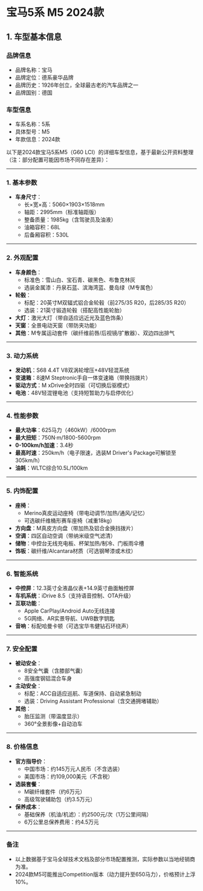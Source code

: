 
# 宝马5系 M5 2024款
## 1. 车型基本信息
### 品牌信息
- 品牌名称：宝马
- 品牌定位：德系豪华品牌
- 品牌历史：1926年创立，全球最古老的汽车品牌之一
- 品牌国别：德国

### 车型信息
- 车系名称：5系
- 具体型号：M5
- 年款信息：2024款

以下是2024款宝马5系M5（G60 LCI）的详细车型信息，基于最新公开资料整理（注：部分配置可能因市场不同存在差异）：

---

### **1. 基本参数**
- **车身尺寸**：  
  - 长×宽×高：5060×1903×1518mm  
  - 轴距：2995mm（标准轴距版）  
  - 整备质量：1985kg（含驾驶员及油液）  
  - 油箱容积：68L  
  - 后备厢容积：530L  

---

### **2. 外观配置**
- **车身颜色**：  
  - 标准色：雪山白、宝石青、碳黑色、布鲁克林灰  
  - 选装金属漆：丹泉石蓝、滨海湾蓝、曼岛绿（M专属色）  
- **轮毂**：  
  - 标配：20英寸M双辐式铝合金轮毂（前275/35 R20，后285/35 R20）  
  - 选装：21英寸锻造轮毂（搭配高性能轮胎）  
- **大灯**：激光大灯（带自适应远近光及蓝色饰条）  
- **天窗**：全景电动天窗（带防夹功能）  
- **其他**：M专属运动套件（碳纤维前唇/后视镜/扩散器）、双边四出排气  

---

### **3. 动力系统**
- **发动机**：S68 4.4T V8双涡轮增压+48V轻混系统  
- **变速箱**：8速M Steptronic手自一体变速箱（带换挡拨片）  
- **驱动方式**：M xDrive全时四驱（可切换后驱模式）  
- **电池**：48V轻混锂电池（支持短暂助力与启停优化）  

---

### **4. 性能参数**
- **最大功率**：625马力（460kW）/6000rpm  
- **最大扭矩**：750N·m/1800-5600rpm  
- **0-100km/h加速**：3.4秒  
- **最高时速**：250km/h（电子限速，选装M Driver's Package可解锁至305km/h）  
- **油耗**：WLTC综合10.5L/100km  

---

### **5. 内饰配置**
- **座椅**：  
  - Merino真皮运动座椅（带电动调节/加热/通风/记忆）  
  - 可选碳纤维桶形赛车座椅（减重18kg）  
- **方向盘**：M真皮方向盘（带加热及铝合金换挡拨片）  
- **空调**：四区自动空调（带纳米级空气滤清）  
- **储物**：中控台无线充电板、杯架加热/制冷、门板雨伞槽  
- **饰板**：碳纤维/Alcantara材质（可选钢琴漆或木纹）  

---

### **6. 智能系统**
- **中控屏**：12.3英寸全液晶仪表+14.9英寸曲面触控屏  
- **车机系统**：iDrive 8.5（支持语音控制、OTA升级）  
- **互联功能**：  
  - Apple CarPlay/Android Auto无线连接  
  - 5G网络、AR实景导航、UWB数字钥匙  
- **音响**：标配哈曼卡顿（可选宝华韦健钻石环绕声）  

---

### **7. 安全配置**
- **被动安全**：  
  - 8安全气囊（含膝部气囊）  
  - 高强度钢铝混合车身  
- **主动安全**：  
  - 标配：ACC自适应巡航、车道保持、自动紧急制动  
  - 选装：Driving Assistant Professional（含交通拥堵辅助）  
- **其他**：  
  - 胎压监测（带温度显示）  
  - 360°全景影像+自动泊车  

---

### **8. 价格信息**
- **官方指导价**：  
  - 中国市场：约145万元人民币（不含选装）  
  - 美国市场：约109,000美元（不含税）  
- **选装套餐**：  
  - M碳纤维套件（约6万元）  
  - 高级驾驶辅助包（约3.5万元）  
- **保养成本**：  
  - 基础保养（机油/机滤）：约2500元/次（1万公里间隔）  
  - 6万公里总保养费用：约4.5万元  

---

### **备注**  
- 以上数据基于宝马全球技术文档及部分市场配置推测，实际参数以当地经销商为准。  
- 2024款M5可能推出Competition版本（动力提升至650马力），价格预计上浮10%。
